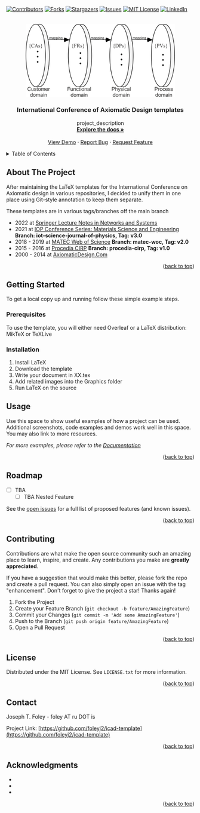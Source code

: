 <a name="readme-top"></a>
<!--*** This readme uses Best-README-Template. -->



<!-- PROJECT SHIELDS -->
<!--
*** I'm using markdown "reference style" links for readability.
*** Reference links are enclosed in brackets [ ] instead of parentheses ( ).
*** See the bottom of this document for the declaration of the reference variables
*** for contributors-url, forks-url, etc. This is an optional, concise syntax you may use.
*** https://www.markdownguide.org/basic-syntax/#reference-style-links
-->
[![Contributors][contributors-shield]][contributors-url]
[![Forks][forks-shield]][forks-url]
[![Stargazers][stars-shield]][stars-url]
[![Issues][issues-shield]][issues-url]
[![MIT License][license-shield]][license-url]
[![LinkedIn][linkedin-shield]][linkedin-url]



<!-- PROJECT LOGO -->
<br />
<div align="center">
  <a href="https://github.com/foleyj2/icad-template">
    <img src="Graphics/ad-domains.png" alt="Logo" width="400">
  </a>

<h3 align="center">International Conference of Axiomatic Design templates</h3>

  <p align="center">
    project_description
    <br />
    <a href="https://github.com/foleyj2/icad-template"><strong>Explore the docs »</strong></a>
    <br />
    <br />
    <a href="https://github.com/foleyj2/icad-template">View Demo</a>
    ·
    <a href="https://github.com/foleyj2/icad-template/issues">Report Bug</a>
    ·
    <a href="https://github.com/foleyj2/icad-template/issues">Request Feature</a>
  </p>
</div>



<!-- TABLE OF CONTENTS -->
<details>
  <summary>Table of Contents</summary>
  <ol>
    <li>
      <a href="#about-the-project">About The Project</a>
      <ul>
        <li><a href="#built-with">Built With</a></li>
      </ul>
    </li>
    <li>
      <a href="#getting-started">Getting Started</a>
      <ul>
        <li><a href="#prerequisites">Prerequisites</a></li>
        <li><a href="#installation">Installation</a></li>
      </ul>
    </li>
    <li><a href="#usage">Usage</a></li>
    <li><a href="#roadmap">Roadmap</a></li>
    <li><a href="#contributing">Contributing</a></li>
    <li><a href="#license">License</a></li>
    <li><a href="#contact">Contact</a></li>
    <li><a href="#acknowledgments">Acknowledgments</a></li>
  </ol>
</details>



<!-- ABOUT THE PROJECT -->
## About The Project
After maintaining the LaTeX templates for the International Conference on Axiomatic design in various repositories, I decided to unify them in one place using Git-style annotation to keep them separate.

These templates are in various tags/branches off the main branch
* 2022 at [Springer Lecture Notes in Networks and Systems](https://www.springer.com/series/15179)
* 2021 at [IOP Conference Series: Materials Science and Engineering](https://iopscience.iop.org/issue/1757-899X/1174/1)  **Branch: iot-science-journal-of-physics, Tag:  v3.0**
* 2018 - 2019 at [MATEC Web of Science](https://www.matec-conferences.org/icad) **Branch: matec-woc, Tag:  v2.0**
* 2015 - 2016 at [Procedia CIRP](https://www.sciencedirect.com/journal/procedia-cirp) **Branch: procedia-cirp, Tag:  v1.0**
* 2000 - 2014 at [AxiomaticDesign.Com](https://www.axiomaticdesign.com/technology/publications/)

<p align="right">(<a href="#readme-top">back to top</a>)</p>




<!-- GETTING STARTED -->
## Getting Started

To get a local copy up and running follow these simple example steps.

### Prerequisites

To use the template, you will either need Overleaf or a LaTeX distribution:  MikTeX or TeXLive

### Installation

1. Install LaTeX
2. Download the template
3. Write your document in XX.tex
4. Add related images into the Graphics folder 
5. Run LaTeX on the source


<!-- USAGE EXAMPLES -->
## Usage

Use this space to show useful examples of how a project can be used. Additional screenshots, code examples and demos work well in this space. You may also link to more resources.

_For more examples, please refer to the [Documentation](https://example.com)_

<p align="right">(<a href="#readme-top">back to top</a>)</p>



<!-- ROADMAP -->
## Roadmap

- [ ] TBA
    - [ ] TBA Nested Feature

See the [open issues](https://github.com/foleyj2/icad-template/issues) for a full list of proposed features (and known issues).

<p align="right">(<a href="#readme-top">back to top</a>)</p>



<!-- CONTRIBUTING -->
## Contributing

Contributions are what make the open source community such an amazing place to learn, inspire, and create. Any contributions you make are **greatly appreciated**.

If you have a suggestion that would make this better, please fork the repo and create a pull request. You can also simply open an issue with the tag "enhancement".
Don't forget to give the project a star! Thanks again!

1. Fork the Project
2. Create your Feature Branch (`git checkout -b feature/AmazingFeature`)
3. Commit your Changes (`git commit -m 'Add some AmazingFeature'`)
4. Push to the Branch (`git push origin feature/AmazingFeature`)
5. Open a Pull Request

<p align="right">(<a href="#readme-top">back to top</a>)</p>



<!-- LICENSE -->
## License

Distributed under the MIT License. See `LICENSE.txt` for more information.

<p align="right">(<a href="#readme-top">back to top</a>)</p>



<!-- CONTACT -->
## Contact

Joseph T. Foley - foley AT ru DOT is

Project Link: [https://github.com/foleyj2/icad-template](https://github.com/foleyj2/icad-template)

<p align="right">(<a href="#readme-top">back to top</a>)</p>



<!-- ACKNOWLEDGMENTS -->
## Acknowledgments

* []()
* []()
* []()

<p align="right">(<a href="#readme-top">back to top</a>)</p>



<!-- MARKDOWN LINKS & IMAGES -->
<!-- https://www.markdownguide.org/basic-syntax/#reference-style-links -->
[contributors-shield]: https://img.shields.io/github/contributors/foleyj2/icad-template.svg?style=for-the-badge
[contributors-url]: https://github.com/foleyj2/icad-template/graphs/contributors
[forks-shield]: https://img.shields.io/github/forks/foleyj2/icad-template.svg?style=for-the-badge
[forks-url]: https://github.com/foleyj2/icad-template/network/members
[stars-shield]: https://img.shields.io/github/stars/foleyj2/icad-template.svg?style=for-the-badge
[stars-url]: https://github.com/foleyj2/icad-template/stargazers
[issues-shield]: https://img.shields.io/github/issues/foleyj2/icad-template.svg?style=for-the-badge
[issues-url]: https://github.com/foleyj2/icad-template/issues
[license-shield]: https://img.shields.io/github/license/foleyj2/icad-template.svg?style=for-the-badge
[license-url]: https://github.com/foleyj2/icad-template/blob/master/LICENSE.txt
[linkedin-shield]: https://img.shields.io/badge/-LinkedIn-black.svg?style=for-the-badge&logo=linkedin&colorB=555
[linkedin-url]: https://linkedin.com/in/linkedin_username
[product-screenshot]: images/screenshot.png
[Next.js]: https://img.shields.io/badge/next.js-000000?style=for-the-badge&logo=nextdotjs&logoColor=white
[Next-url]: https://nextjs.org/
[React.js]: https://img.shields.io/badge/React-20232A?style=for-the-badge&logo=react&logoColor=61DAFB
[React-url]: https://reactjs.org/
[Vue.js]: https://img.shields.io/badge/Vue.js-35495E?style=for-the-badge&logo=vuedotjs&logoColor=4FC08D
[Vue-url]: https://vuejs.org/
[Angular.io]: https://img.shields.io/badge/Angular-DD0031?style=for-the-badge&logo=angular&logoColor=white
[Angular-url]: https://angular.io/
[Svelte.dev]: https://img.shields.io/badge/Svelte-4A4A55?style=for-the-badge&logo=svelte&logoColor=FF3E00
[Svelte-url]: https://svelte.dev/
[Laravel.com]: https://img.shields.io/badge/Laravel-FF2D20?style=for-the-badge&logo=laravel&logoColor=white
[Laravel-url]: https://laravel.com
[Bootstrap.com]: https://img.shields.io/badge/Bootstrap-563D7C?style=for-the-badge&logo=bootstrap&logoColor=white
[Bootstrap-url]: https://getbootstrap.com
[JQuery.com]: https://img.shields.io/badge/jQuery-0769AD?style=for-the-badge&logo=jquery&logoColor=white
[JQuery-url]: https://jquery.com 
